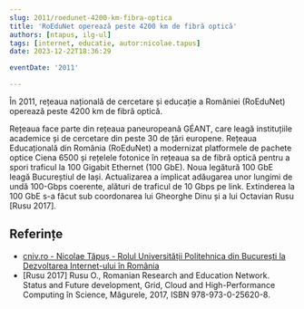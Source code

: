 ```yaml
---
slug: 2011/roedunet-4200-km-fibra-optica
title: 'RoEduNet operează peste 4200 km de fibră optică'
authors: [ntapus, ilg-ul]
tags: [internet, educatie, autor:nicolae.tapus]
date: 2023-12-22T18:36:29

eventDate: '2011'

---
```


În 2011, rețeaua națională de cercetare și educație a României (RoEduNet)
operează peste 4200 km de fibră optică.

<!-- truncate -->

Rețeaua face parte din rețeaua paneuropeană GÉANT, care leagă instituțiile
academice și de cercetare din peste 30 de țări europene. Rețeaua Educațională
din România (RoEduNet) a modernizat platformele de pachete optice Ciena
6500 și rețelele fotonice în rețeaua sa de fibră optică pentru a spori
traficul la 100 Gigabit Ethernet (100 GbE). Noua legătură 100 GbE leagă
Bucureștiul de Iași. Actualizarea a implicat adăugarea unor lungimi de
undă 100-Gbps coerente, alături de traficul de 10 Gbps pe link.
Extinderea la 100 GbE s-a făcut sub coordonarea lui Gheorghe Dinu
și a lui Octavian Rusu [Rusu 2017].

## Referințe

- [cniv.ro - Nicolae Tăpuș - Rolul Universității Politehnica din București la Dezvoltarea Internet-ului în România](https://cniv.ro/documents/26/CNIV_Volum_Aniversar_2023_-_Versiune_Online_DPxioQg.pdf)
- [Rusu 2017] Rusu O., Romanian Research and Education Network.
Status and Future development, Grid, Cloud and High-Performance
Computing în Science, Măgurele, 2017, ISBN 978-973-0-25620-8.
